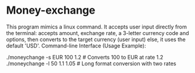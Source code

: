# Money-exchange
This program mimics a linux command. It accepts user input directly from the terminal: accepts amount, exchange rate, a 3-letter currency code and options, then converts to the target currency (user input) else, it uses the default 'USD'.
Command-line Interface (Usage Example):

./moneychange -s EUR 100 1.2      # Converts 100 to EUR at rate 1.2
./moneychange -l 50 1.1 1.05      # Long format conversion with two rates
